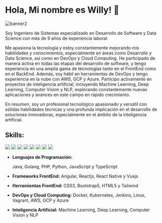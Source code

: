 # Hola, Mi nombre es Willy! 👋

![banner2](https://github.com/nelsonstos/nelsonstos/assets/10160467/1b662a3b-0904-4e88-90f1-8602bb8b763b)



Soy Ingeniero de Sistemas especializado en Desarrollo de Software y Data Science con más de 9 años de experiencia laboral

Me apasiona la tecnología y estoy constantemente mejorando mis habilidades y conocimientos, especialmente en áreas como Desarrollo y Data Science, así como en DevOps y Cloud Computing. 
He participado de manera activa en todas las etapas del desarrollo de software, y tengo experiencia en una amplia gama de tecnologías tanto en el FrontEnd como en el BackEnd. Además, soy hábil en herramientas de DevOps y tengo experiencia en la nube con AWS, GCP y Azure. 
Participo activamente en proyectos de inteligencia artificial, incluyendo Machine Learning, Deep Learning, Computer Vision y NLP, explorando constantemente nuevas aplicaciones y avances en este campo en rápido crecimiento. 

En resumen, soy un profesional tecnológico apasionado y versátil con sólidas habilidades técnicas y una profunda implicación en el desarrollo de soluciones innovadoras, especialmente en el ámbito de la inteligencia artificial.

## Skills:
<img src='https://img.shields.io/badge/Spring_Boot-F2F4F9?style=for-the-badge&logo=spring-boot' />
<img src='https://img.shields.io/badge/Go-00ADD8?style=for-the-badge&logo=go&logoColor=white'/>
<img src='https://img.shields.io/badge/Python-FFD43B?style=for-the-badge&logo=python&logoColor=blue'/>
<img src='https://img.shields.io/badge/PHP-777BB4?style=for-the-badge&logo=php&logoColor=white'/>
<img src='https://img.shields.io/badge/JavaScript-323330?style=for-the-badge&logo=javascript&logoColor=F7DF1E'/>
<img src='https://img.shields.io/badge/R-276DC3?style=for-the-badge&logo=r&logoColor=white'/>
<img src='https://img.shields.io/badge/Angular-DD0031?style=for-the-badge&logo=angular&logoColor=white'/>
<img src='https://img.shields.io/badge/Apache_Kafka-231F20?style=for-the-badge&logo=apache-kafka&logoColor=white'/>

- **Lenguajes de Programación:**
 
  Java, Golang, PHP, Python, JavaScript y TypeScript
- **Frameworks FrontEnd:** Angular, Reactjs, React Native  y Vuejs
- **Herramientas FrontEnd:** CSS3, Bootstrap5, HTML5 y Tailwind
- **DevOps y Cloud Computing:** Docker, Kubernetes, Jenkins, Linux, Vagrant, AWS, GCP y Azure
- **Inteligencia Artificial:** Machine Learning, Deep Learning, Computer Vision y NLP


<!--
**nelsonstos/nelsonstos** is a ✨ _special_ ✨ repository because its `README.md` (this file) appears on your GitHub profile.

Here are some ideas to get you started:

- 🔭 I’m currently working on ...
- 🌱 I’m currently learning ...
- 👯 I’m looking to collaborate on ...
- 🤔 I’m looking for help with ...
- 💬 Ask me about ...
- 📫 How to reach me: ...
- 😄 Pronouns: ...
- ⚡ Fun fact: ...
-->
